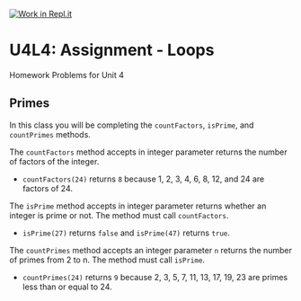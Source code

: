 [![Work in Repl.it](https://classroom.github.com/assets/work-in-replit-14baed9a392b3a25080506f3b7b6d57f295ec2978f6f33ec97e36a161684cbe9.svg)](https://classroom.github.com/online_ide?assignment_repo_id=3990809&assignment_repo_type=AssignmentRepo)
# U4L4: Assignment - Loops
Homework Problems for Unit 4

## Primes
In this class you will be completing the `countFactors`, `isPrime`, and `countPrimes` methods.

The `countFactors` method accepts in integer parameter returns the number of factors of the integer.
- `countFactors(24)` returns `8` because 1, 2, 3, 4, 6, 8, 12, and 24 are factors of 24.

The `isPrime` method accepts in integer parameter returns whether an integer is prime or not. The method must call `countFactors`.
- `isPrime(27)` returns `false` and `isPrime(47)` returns `true`.

The `countPrimes` method accepts an integer parameter `n` returns the number of primes from 2 to n. The method must call `isPrime`.

- `countPrimes(24)` returns `9` because 2, 3, 5, 7, 11, 13, 17, 19, 23 are primes less than or equal to 24.
